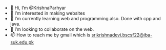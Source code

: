 - 👋 Hi, I’m @KrishnaParhyar
- 👀 I’m interested in making websites
- 🌱 I’m currently learning web and programming also. Done with cpp and java.
- 💞️ I’m looking to collaborate on the web.
- 📫 How to reach me by gmail which is srikrishnadevi.bscsf22@iba-suk.edu.pk

<!---
KrishnaParhyar/KrishnaParhyar is a ✨ special ✨ repository because its `README.md` (this file) appears on your GitHub profile.
You can click the Preview link to take a look at your changes.
--->
